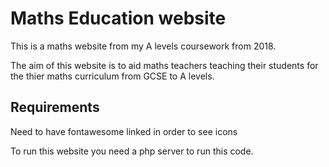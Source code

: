 # Maths Education website

This is a maths website from my A levels coursework from 2018.

The aim of this website is to aid maths teachers teaching their students for the thier maths curriculum from GCSE to A levels.

## Requirements

Need to have fontawesome linked in order to see icons

To run this website you need a php server to run this code.